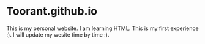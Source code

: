 # Toorant.github.io
This is my personal website. I am learning HTML. This is my first experience :). I will update my wesite time by time :).
